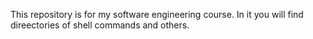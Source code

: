 This repository is for my software engineering course. In it you will find direectories of shell commands and others.
